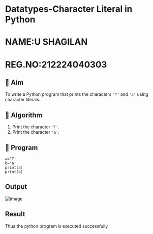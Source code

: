 # Datatypes-Character Literal in Python
# NAME:U SHAGILAN
# REG.NO:212224040303
## 🎯 Aim
To write a Python program that prints the characters `'T'` and `'a'` using character literals.

## 🧠 Algorithm
1. Print the character `'T'`.
2. Print the character `'a'`.

## 🧾 Program
```
a='T'
b='a'
print(a)
print(b)
```


## Output
![image](https://github.com/user-attachments/assets/008aee7b-5734-44f8-93e0-f6abc63d58ed)

## Result
Thus the python program is executed successfully
